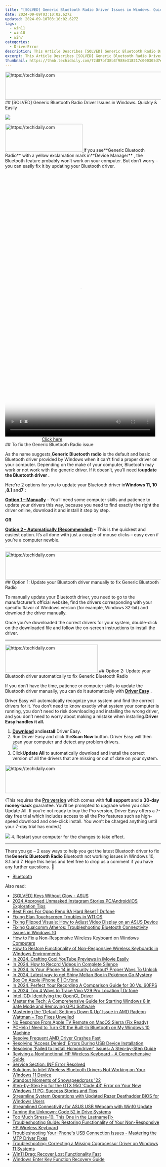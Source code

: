 ```yaml
---
title: "[SOLVED] Generic Bluetooth Radio Driver Issues in Windows. Quickly & Easily!"
date: 2024-09-09T03:10:02.627Z
updated: 2024-09-10T03:10:02.627Z
tags:
  - win11
  - win10
  - win7
categories:
  - DriverError
description: This Article Describes [SOLVED] Generic Bluetooth Radio Driver Issues in Windows. Quickly & Easily!
excerpt: This Article Describes [SOLVED] Generic Bluetooth Radio Driver Issues in Windows. Quickly & Easily!
thumbnail: https://thmb.techidaily.com/72d87bf38b3f988e318217c000305d7e3da283a047b864a8cf5c572968e745b4.jpg
---
```


<!-- affiliate ads begin -->
<a href="https://appsumo.8odi.net/c/5597632/2118304/7443" target="_top" id="2118304">
  <img src="//a.impactradius-go.com/display-ad/7443-2118304" border="0" alt="https://techidaily.com" width="600" height="90"/>
</a>
<img height="0" width="0" src="https://appsumo.8odi.net/i/5597632/2118304/7443" style="position:absolute;visibility:hidden;" border="0" />
<!-- affiliate ads end -->
## [SOLVED] Generic Bluetooth Radio Driver Issues in Windows. Quickly & Easily

![](https://images.drivereasy.com/wp-content/uploads/2018/12/img_5c17864d24297.jpg)

<!-- affiliate ads begin -->
<a href="https://bluettius.sjv.io/c/5597632/2139120/17108" target="_top" id="2139120">
  <img src="//a.impactradius-go.com/display-ad/17108-2139120" border="0" alt="https://techidaily.com" width="250" height="90"/>
</a>
<img height="0" width="0" src="https://bluettius.sjv.io/i/5597632/2139120/17108" style="position:absolute;visibility:hidden;" border="0" />
<!-- affiliate ads end -->
 If you see**Generic Bluetooth Radio** with a yellow exclamation mark in**Device Manager** , the Bluetooth feature probably won’t work on your computer. But don’t worry – you can easily fix it by updating your Bluetooth driver.

<!-- affiliate ads begin -->
<span id="1899850">
					<video width="486" height="864" style="cursor:pointer"
           poster="//a.impactradius-go.com/display-clicktoplayimage/1899850.png"
           onclick="if(!this.playClicked){this.play();this.setAttribute('controls',true);this.playClicked=true;}">
	   <source src="//a.impactradius-go.com/display-ad/14483-1899850">
	   <img src="//a.impactradius-go.com/display-clicktoplayimage/1899850.png" style="border: none; height: 100%; width: 100%; object-fit: contain">
	</video>
	<div style="width:304px;text-align:center"><a href="javascript:window.open(decodeURIComponent('https%3A%2F%2Felectronicx.pxf.io%2Fc%2F5597632%2F1899850%2F14483'), '_blank');void(0);">Click here</a></div>
</span>
<img height="0" width="0" src="https://imp.pxf.io/i/5597632/1899850/14483" style="position:absolute;visibility:hidden;" border="0" />
<!-- affiliate ads end -->
## To fix the Generic Bluetooth Radio issue

 As the name suggests,**Generic Bluetooth radio** is the default and basic Bluetooth driver provided by Windows when it can’t find a proper driver on your computer. Depending on the make of your computer, Bluetooth may work or not work with the generic driver. If it doesn’t, you’ll need to**update the Bluetooth driver** .

 Here’re 2 options for you to update your Bluetooth driver in**Windows 11, 10** ,**8.1** and**7** :

[**Option 1 – Manually**](https://twopages.pxf.io/21em1d) – You’ll need some computer skills and patience to update your drivers this way, because you need to find exactly the right the driver online, download it and install it step by step.

**OR**

[**Option 2 – Automatically (Recommended)**](#O2) – This is the quickest and easiest option. It’s all done with just a couple of mouse clicks – easy even if you’re a computer newbie.

---

<!-- affiliate ads begin -->
<a href="https://ephamedtechinc.pxf.io/c/5597632/2137203/26400" target="_top" id="2137203">
  <img src="//a.impactradius-go.com/display-ad/26400-2137203" border="0" alt="https://techidaily.com" width="728" height="90"/>
</a>
<img height="0" width="0" src="https://ephamedtechinc.pxf.io/i/5597632/2137203/26400" style="position:absolute;visibility:hidden;" border="0" />
<!-- affiliate ads end -->
## Option 1: Update your Bluetooth driver manually to fix Generic Bluetooth Radio

 To manually update your Bluetooth driver, you need to go to the manufacturer’s official  website, find the drivers corresponding with your specific flavor of Windows version (for example, Windows 32-bit) and download the driver manually.

 Once you’ve downloaded the correct drivers for your system, double-click on the downloaded file and follow the on-screen instructions to install the driver.

---

<!-- affiliate ads begin -->
<a href="https://25home.pxf.io/c/5597632/2123478/16836" target="_top" id="2123478">
  <img src="//a.impactradius-go.com/display-ad/16836-2123478" border="0" alt="https://techidaily.com" width="300" height="90"/>
</a>
<img height="0" width="0" src="https://25home.pxf.io/i/5597632/2123478/16836" style="position:absolute;visibility:hidden;" border="0" />
<!-- affiliate ads end -->
## Option 2: Update your Bluetooth driver automatically to fix Generic Bluetooth Radio

 If you don’t have the time, patience or computer skills to update the Bluetooth driver manually, you can do it automatically with **[Driver Easy](https://tools.techidaily.com/drivereasy/download/)**  .

 Driver Easy will automatically recognize your system and find the correct drivers for it. You don’t need to know exactly what system your computer is running, you don’t need to risk downloading and installing the wrong driver, and you don’t need to worry about making a mistake when installing.**Driver Easy handles it all.**

1. **[Download](https://tools.techidaily.com/drivereasy/download/)**  and**install** Driver Easy.
2. Run Driver Easy and click the**Scan Now** button. Driver Easy will then scan your computer and detect any problem drivers.  
![](https://www.drivereasy.com/wp-content/uploads/2024/05/DE-scan-now-6.0.jpg)
3. Click**Update All** to automatically download and install the correct version of all the drivers that are missing or out of date on your system.  
<!-- affiliate ads begin -->
<a href="https://appsumo.8odi.net/c/5597632/2123739/7443" target="_top" id="2123739">
  <img src="//a.impactradius-go.com/display-ad/7443-2123739" border="0" alt="https://techidaily.com" width="728" height="90"/>
</a>
<img height="0" width="0" src="https://appsumo.8odi.net/i/5597632/2123739/7443" style="position:absolute;visibility:hidden;" border="0" />
<!-- affiliate ads end -->

 (This requires the **[Pro version](https://tools.techidaily.com/drivereasy/download/)**  which comes with **full support**  and a **30-day money-back**  guarantee. You’ll be prompted to upgrade when you click Update All. If you’re not ready to buy the Pro version, Driver Easy offers a 7-day free trial which includes access to all the Pro features such as high-speed download and one-click install. You won’t be charged anything until your 7-day trial has ended.)  

![](https://www.drivereasy.com/wp-content/uploads/2022/01/intel-wireless-bluetooth.png)
4. Restart your computer for the changes to take effect.

---

 There you go – 2 easy ways to help you get the latest Bluetooth driver to fix the**Generic Bluetooth Radio** Bluetooth not working issues in Windows 10, 8.1 and 7\. Hope this helps and feel free to drop us a comment if you have any further questions. 🙂

* [Bluetooth](https://store.drivereasy.com/order/cart.php?PRODS=4731822&QTY=1&AFFILIATE=108875)

<ins class="adsbygoogle"
     style="display:block"
     data-ad-format="autorelaxed"
     data-ad-client="ca-pub-7571918770474297"
     data-ad-slot="1223367746"></ins>



<ins class="adsbygoogle"
     style="display:block"
     data-ad-client="ca-pub-7571918770474297"
     data-ad-slot="8358498916"
     data-ad-format="auto"
     data-full-width-responsive="true"></ins>

<span class="atpl-alsoreadstyle">Also read:</span>
<div><ul>
<li><a href="https://driver-error.techidaily.com/solved-keys-without-glow-asus/"><u>[SOLVED] Keys Without Glow - ASUS</u></a></li>
<li><a href="https://instagram-clips.techidaily.com/2024-approved-unmasked-instagram-stories-pcandroidios-exploration-tips/"><u>2024 Approved  Unmasked Instagram Stories  PC/Android/iOS Exploration Tips</u></a></li>
<li><a href="https://techidaily.com/best-fixes-for-oppo-reno-9a-hard-reset-drfone-by-drfone-reset-android-reset-android/"><u>Best Fixes For Oppo Reno 9A Hard Reset | Dr.fone</u></a></li>
<li><a href="https://driver-error.techidaily.com/fixing-elan-touchscreen-troubles-in-w11-os/"><u>Fixing Elan Touchscreen Troubles in W11 OS</u></a></li>
<li><a href="https://driver-error.techidaily.com/fixing-flipped-visuals-how-to-adjust-video-display-on-an-asus-device/"><u>Fixing Flipped Visuals: How to Adjust Video Display on an ASUS Device</u></a></li>
<li><a href="https://driver-error.techidaily.com/fixing-qualcomm-atheros-troubleshooting-bluetooth-connectivity-issues-in-windows-10/"><u>Fixing Qualcomm Atheros: Troubleshooting Bluetooth Connectivity Issues in Windows 10</u></a></li>
<li><a href="https://driver-error.techidaily.com/how-to-fix-a-non-responsive-wireless-keyboard-on-windows-computers/"><u>How to Fix a Non-Responsive Wireless Keyboard on Windows Computers</u></a></li>
<li><a href="https://driver-error.techidaily.com/how-to-restore-functionality-of-non-responsive-wireless-keyboards-in-windows-environments/"><u>How to Restore Functionality of Non-Responsive Wireless Keyboards in Windows Environments</u></a></li>
<li><a href="https://youtube-videos.techidaily.com/in-2024-crafting-cool-youtube-previews-in-imovie-easily/"><u>In 2024, Crafting Cool YouTube Previews in iMovie Easily</u></a></li>
<li><a href="https://video-capture.techidaily.com/in-2024-how-to-record-videos-in-complete-silence/"><u>In 2024, How to Record Videos in Complete Silence</u></a></li>
<li><a href="https://ios-unlock.techidaily.com/in-2024-is-your-iphone-14-in-security-lockout-proper-ways-to-unlock-by-drfone-ios/"><u>In 2024, Is Your iPhone 14 in Security Lockout? Proper Ways To Unlock</u></a></li>
<li><a href="https://ios-pokemon-go.techidaily.com/in-2024-latest-way-to-get-shiny-meltan-box-in-pokemon-go-mystery-box-on-apple-iphone-6-drfone-by-drfone-virtual-ios/"><u>In 2024, Latest way to get Shiny Meltan Box in Pokémon Go Mystery Box On Apple iPhone 6 | Dr.fone</u></a></li>
<li><a href="https://remote-screen-capture.techidaily.com/in-2024-perfect-your-recording-a-comparison-guide-for-30-vs-60fps/"><u>In 2024, Perfect Your Recording  A Comparison Guide for 30 Vs. 60FPS</u></a></li>
<li><a href="https://android-location-track.techidaily.com/in-2024-top-4-ways-to-trace-vivo-v29-pro-location-drfone-by-drfone-virtual-android/"><u>In 2024, Top 4 Ways to Trace Vivo V29 Pro Location | Dr.fone</u></a></li>
<li><a href="https://driver-error.techidaily.com/intel-icd-identifying-the-opengl-driver/"><u>Intel ICD: Identifying the OpenGL Driver</u></a></li>
<li><a href="https://driver-error.techidaily.com/master-the-tech-a-comprehensive-guide-for-starting-windows-8-in-safe-mode-and-removing-gpu-software/"><u>Master the Tech: A Comprehensive Guide for Starting Windows 8 in Safe Mode and Removing GPU Software</u></a></li>
<li><a href="https://driver-error.techidaily.com/mastering-the-default-settings-down-and-up-issue-in-amd-radeon-wattman-top-fixes-unveiled/"><u>Mastering the 'Default Settings Down & Up' Issue in AMD Radeon Wattman – Top Fixes Unveiled</u></a></li>
<li><a href="https://driver-error.techidaily.com/no-response-from-apple-tv-remote-on-macos-sierra-fix-ready/"><u>No Response From Apple TV Remote on MacOS Sierra (Fix Ready)</u></a></li>
<li><a href="https://driver-error.techidaily.com/pchelp-i-need-to-turn-off-the-built-in-bluetooth-on-my-windows-10-machine/"><u>PCHelp I Need to Turn Off the Built-In Bluetooth on My Windows 10 Machine</u></a></li>
<li><a href="https://driver-error.techidaily.com/resolve-frequent-amd-driver-crashes-fast/"><u>Resolve Frequent AMD Driver Crashes Fast</u></a></li>
<li><a href="https://driver-error.techidaily.com/resolving-access-denied-errors-during-usb-device-installation/"><u>Resolving 'Access Denied' Errors During USB Device Installation</u></a></li>
<li><a href="https://driver-error.techidaily.com/resolving-failed-to-install-hcmondriver-issues-a-step-by-step-guide/"><u>Resolving 'Failed to Install Hcmondriver' Issues: A Step-by-Step Guide</u></a></li>
<li><a href="https://driver-error.techidaily.com/reviving-a-nonfunctional-hp-wireless-keyboard-a-comprehensive-guide/"><u>Reviving a Nonfunctional HP Wireless Keyboard - A Comprehensive Guide</u></a></li>
<li><a href="https://driver-error.techidaily.com/service-section-inf-error-resolved/"><u>Service Section: INF Error Resolved</u></a></li>
<li><a href="https://driver-error.techidaily.com/solutions-to-intel-wireless-bluetooth-drivers-not-working-on-your-windows-11-device/"><u>Solutions to Intel Wireless Bluetooth Drivers Not Working on Your Windows 11 Device</u></a></li>
<li><a href="https://extra-information.techidaily.com/standout-moments-of-snowspeedcross-22/"><u>Standout Moments of Snowspeedcross '22</u></a></li>
<li><a href="https://driver-error.techidaily.com/step-by-step-fix-for-the-gtx-950-code-43-error-on-your-new-windows-11-pc-success-stories-and-tips/"><u>Step-by-Step Fix for the GTX 950 'Code 43' Error on Your New Windows 11 PC: Success Stories and Tips</u></a></li>
<li><a href="https://driver-error.techidaily.com/streamline-system-operations-with-updated-razer-deathadder-bios-for-windows-users/"><u>Streamline System Operations with Updated Razer Deathadder BIOS for Windows Users</u></a></li>
<li><a href="https://driver-error.techidaily.com/streamlined-connectivity-for-asus-usb-webcam-with-win10-update/"><u>Streamlined Connectivity for ASUS USB Webcam with Win10 Update</u></a></li>
<li><a href="https://driver-error.techidaily.com/taming-the-unknown-code-52-in-drive-systems/"><u>Taming the Unknown: Code 52 in Drive Systems</u></a></li>
<li><a href="https://driver-error.techidaily.com/too-much-stress-10-this-one-in-the-lastname)/"><u>Too Much Stress-10. This One in the Lastname]]></u></a></li>
<li><a href="https://driver-error.techidaily.com/troubleshooting-guide-restoring-functionality-of-your-non-responsive-hp-wireless-keyboard/"><u>Troubleshooting Guide: Restoring Functionality of Your Non-Responsive HP Wireless Keyboard</u></a></li>
<li><a href="https://driver-error.techidaily.com/troubleshooting-your-iphones-usb-connection-issues-mastering-the-mtp-driver-fixes/"><u>Troubleshooting Your iPhone's USB Connection Issues - Mastering the MTP Driver Fixes</u></a></li>
<li><a href="https://driver-error.techidaily.com/troubleshooting-correcting-a-missing-coprocessor-driver-on-windows-11-systems/"><u>Troubleshooting: Correcting a Missing Coprocessor Driver on Windows 11 Systems</u></a></li>
<li><a href="https://win11-tips.techidaily.com/win11-drag-recover-lost-functionality-fast/"><u>Win11 Drag: Recover Lost Functionality Fast</u></a></li>
<li><a href="https://driver-error.techidaily.com/windows-enter-key-function-recovery-guide/"><u>Windows Enter Key Function Recovery Guide</u></a></li>
</ul></div>

